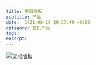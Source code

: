 ```yaml
---
title: 货厢墙板
subtitle: 产品
date:  2021-06-10 20:37:49 +0800
category: 瓦机产品
tags:
excerpt:
---
```

![货厢墙板](https://cdn.jsdelivr.net/gh/spjsjg/images-2021@master/images/294150_origin_IMG_20210221_175514.jpg)